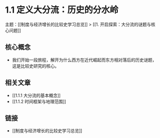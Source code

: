 # 1.1 定义大分流：历史的分水岭

主题：[[制度与经济增长的比较史学习总览]] > [[1. 开启探索：大分流的谜题与核心问题]]

## 核心概念

- 我们开始一段旅程，解开为什么西方在近代崛起而东方相对落后的历史谜题，这是比较史研究的核心。

## 相关文章

- [[1.1.1 大分流的基本概念]]
- [[1.1.2 时间框架与地理范围]]

## 链接

- [[制度与经济增长的比较史学习总览]]
